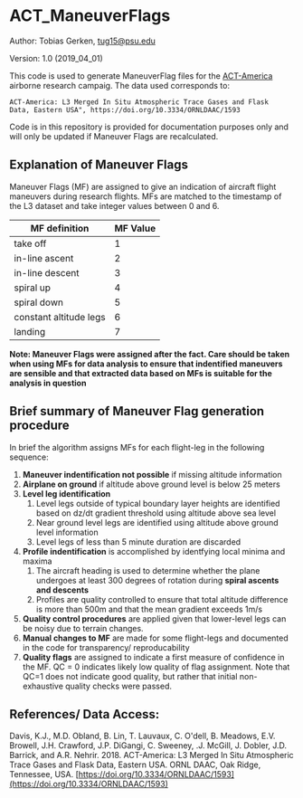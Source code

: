 # ACT_ManeuverFlags

Author: Tobias Gerken, tug15@psu.edu

Version: 1.0 (2019_04_01)

This code is used to generate ManeuverFlag files for the [ACT-America](https://www-air.larc.nasa.gov/missions/ACT-America/) airborne research campaig. The data used corresponds to:

    ACT-America: L3 Merged In Situ Atmospheric Trace Gases and Flask
    Data, Eastern USA", https://doi.org/10.3334/ORNLDAAC/1593
    
Code is in this repository is provided for documentation purposes only and will only be updated if Maneuver Flags are recalculated. 

## Explanation of Maneuver Flags 

Maneuver Flags (MF) are assigned to give an indication of aircraft flight maneuvers during research flights. MFs are matched to the timestamp of the L3 dataset and take integer values between 0 and 6. 

| MF definition | MF Value |
|-|-|
|take off| 1| 
|in-line ascent| 2| 
|in-line descent| 3| 
|spiral up| 4| 
|spiral down| 5| 
|constant altitude legs| 6| 
|landing| 7| 

**Note: Maneuver Flags were assigned after the fact. Care should be taken when using MFs for data analysis to ensure that indentified maneuvers are sensible and that extracted data based on MFs is suitable for the analysis in question**

## Brief summary of Maneuver Flag generation procedure

In brief the algorithm assigns MFs for each flight-leg in the following sequence:

1. **Maneuver indentification not possible** if missing altitude information
2. **Airplane on ground** if altitude above ground level is below 25 meters
3. **Level leg identification**
     1. Level legs outside of typical boundary layer heights are identified based on dz/dt gradient threshold using altitude above sea level
     2. Near ground level legs are identified using altitude above ground level information
     3. Level legs of less than 5 minute duration are discarded
4. **Profile indentification** is accomplished by identfying local minima and maxima
     1. The aircraft heading is used to determine whether the plane undergoes at least 300 degrees of rotation during **spiral ascents and descents**
     2. Profiles are quality controlled to ensure that total altitude difference is more than 500m and that the mean gradient exceeds 1m/s 
5. **Quality control procedures** are applied given that lower-level legs can be noisy due to terrain changes. 
6. **Manual changes to MF** are made for some flight-legs and documented in the code for transparency/ reproducability 
7. **Quality flags** are assigned to indicate a first measure of confidence in the MF. QC = 0 indicates likely low quality of flag assignment. Note that QC=1 does not indicate good quality, but rather that initial non-exhaustive quality checks were passed. 

##  References/ Data Access:

Davis, K.J., M.D. Obland, B. Lin, T. Lauvaux, C. O'dell, B. Meadows, E.V. Browell, J.H. Crawford, J.P. DiGangi, C. Sweeney, .J. McGill, J. Dobler, J.D. Barrick, and A.R. Nehrir. 2018. ACT-America: L3 Merged In Situ Atmospheric Trace Gases and Flask Data, 
Eastern USA. ORNL DAAC, Oak Ridge, Tennessee, USA. [https://doi.org/10.3334/ORNLDAAC/1593](https://doi.org/10.3334/ORNLDAAC/1593)
 
